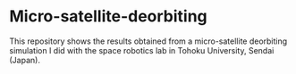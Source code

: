 # Micro-satellite-deorbiting
This repository shows the results obtained from a micro-satellite deorbiting simulation I did with the space robotics lab in Tohoku University, Sendai (Japan). 
